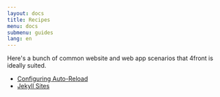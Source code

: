 ```yaml
---
layout: docs
title: Recipes
menu: docs
submenu: guides
lang: en
---
```


Here's a bunch of common website and web app scenarios that 4front is ideally suited.

- [Configuring Auto-Reload](/docs/guides/autoreload.html)
- [Jekyll Sites](/docs/guides/jekyll-sites.html)
